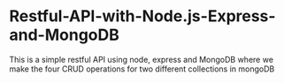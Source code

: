 # Restful-API-with-Node.js-Express-and-MongoDB
This is a simple restful API using node, express and MongoDB where we make the four CRUD operations for two different collections in mongoDB 
